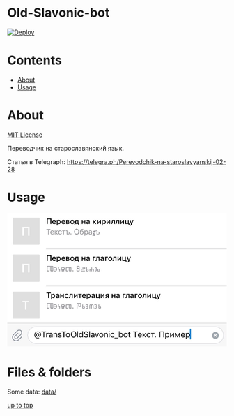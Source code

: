 <a id="top"></a>

# Old-Slavonic-bot

<!-- only at public GitHub repository: -->
[![Deploy](https://www.herokucdn.com/deploy/button.svg)](https://heroku.com/deploy) 

<!-- [![Deploy](https://www.herokucdn.com/deploy/button.svg)](https://heroku.com/deploy?template=https://github.com/1-1-1-1-1-1-1-1/Old-Slavonic-bot) -->

# Contents
 + [About](#about)
 + [Usage](#usage)

# About
<a id="about"></a>
[MIT License](LICENSE)

Переводчик на старославянский язык.

Статья в Telegraph: 
https://telegra.ph/Perevodchik-na-staroslavyanskij-02-28
<!-- tests: -->
<!-- https://telegra.ph/Test-02-20-154 -->

# Usage
<a id="usage"></a>
![переводчик](files_and_meta/media/usage-trans.jpg)  <!-- !!! -->

# Files & folders
<a id="files"></a>
Some data: [data/](data/)

[up to top](#top)